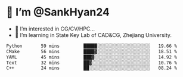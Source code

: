 # 👋 I’m @SankHyan24

- 👀 I’m interested in CG/CV/HPC...
- 🌱 I’m learning in State Key Lab of CAD&CG, Zhejiang University.

<!---
SankHyan24/SankHyan24 is a ✨ special ✨ repository because its `README.md` (this file) appears on your GitHub profile.
You can click the Preview link to take a look at your changes.
--->
<!--START_SECTION:waka-->

```txt
Python       59 mins         █████░░░░░░░░░░░░░░░░░░░░   19.66 %
CMake        56 mins         ████▓░░░░░░░░░░░░░░░░░░░░   18.51 %
YAML         45 mins         ███▓░░░░░░░░░░░░░░░░░░░░░   14.92 %
Text         32 mins         ██▓░░░░░░░░░░░░░░░░░░░░░░   10.76 %
C++          24 mins         ██░░░░░░░░░░░░░░░░░░░░░░░   08.24 %
```

<!--END_SECTION:waka-->
